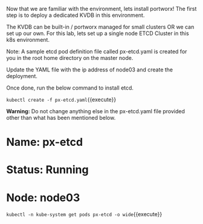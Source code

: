 Now that we are familiar with the environment, lets install portworx! The first step is to deploy a dedicated KVDB in this environment. 

The KVDB can be built-in / portworx managed for small clusters OR we can set up our own.  For this lab, lets set up a single node ETCD Cluster in this k8s environment.

Note: A sample etcd pod definition file called px-etcd.yaml is created for you in the root home directory on the master node. 

Update the YAML file with the ip address of node03 and create the deployment.

Once done, run the below command to install etcd.

`kubectl create -f px-etcd.yaml`{{execute}}

**Warning:** Do not change anything else in the px-etcd.yaml file provided other than what has been mentioned below.

# Name: px-etcd
# Status: Running
# Node: node03

`kubectl -n kube-system get pods px-etcd -o wide`{{execute}}
